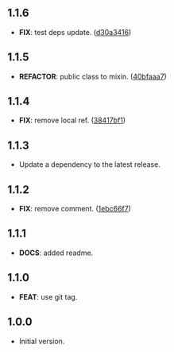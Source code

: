 ## 1.1.6

 - **FIX**: test deps update. ([d30a3416](https://github.com/Albertbol/flutter-packages-monorepo/commit/d30a3416774b76d0cda32d09f77852deb72aa2eb))

## 1.1.5

 - **REFACTOR**: public class to mixin. ([40bfaaa7](https://github.com/Albertbol/flutter-packages-monorepo/commit/40bfaaa7b59813c1fbb96c8692624244eb3de968))

## 1.1.4

 - **FIX**: remove local ref. ([38417bf1](https://github.com/Albertbol/flutter-packages-monorepo/commit/38417bf11df63cee58f0faacc84dc537eb35b1fc))

## 1.1.3

 - Update a dependency to the latest release.

## 1.1.2

 - **FIX**: remove comment. ([1ebc66f7](https://github.com/Albertbol/flutter-packages-monorepo/commit/1ebc66f7d99681a3eee0ab5828eb7171193105c0))

## 1.1.1

 - **DOCS**: added readme.

## 1.1.0

 - **FEAT**: use git tag.

## 1.0.0

- Initial version.
